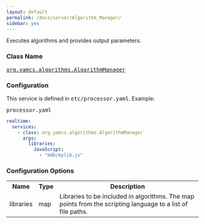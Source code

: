 ```yaml
---
layout: default
permalink: /docs/server/Algorithm_Manager/
sidebar: yes
---
```


Executes algorithms and provides output parameters.

### Class Name
[<tt>org.yamcs.algorithms.AlgorithmManager</tt>](https://www.yamcs.org/yamcs/javadoc/org/yamcs/algorithms/AlgorithmManager.html)

### Configuration

This service is defined in <tt>etc/processor.yaml</tt>. Example:

<pre class="r header">processor.yaml</pre>
```yaml
realtime:
  services:
    - class: org.yamcs.algorithms.AlgorithmManager
      args:
        libraries:
          JavaScript:
            - "mdb/mylib.js"
```

### Configuration Options

<table class="inline">
  <tr>
    <th>Name</th>
    <th>Type</th>
    <th>Description</th>
  </tr>
  <tr>
    <td class="code">libraries</td>
    <td class="code">map</td>
    <td>Libraries to be included in algorithms. The map points from the scripting language to a list of file paths.</td>
  </tr>
</table>
